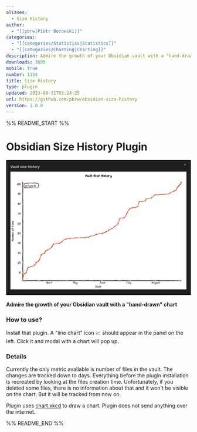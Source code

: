 ```yaml
---
aliases:
  - Size History
author:
  - "[[pbrw|Piotr Borowski]]"
categories:
  - "[[categories/Statistics|Statistics]]"
  - "[[categories/Charting|Charting]]"
description: Admire the growth of your Obsidian vault with a "hand-drawn" chart.
downloads: 3695
mobile: true
number: 1154
title: Size History
type: plugin
updated: 2023-08-31T03:24:25
url: https://github.com/pbrw/obsidian-size-history
version: 1.0.0
---
```


%% README_START %%

# Obsidian Size History Plugin

![preview](https://raw.githubusercontent.com/pbrw/obsidian-size-history/HEAD/imgs/preview.png)

**Admire the growth of your Obsidian vault with a "hand-drawn" chart**

### How to use?

Install that plugin. A "line chart" icon :chart_with_upwards_trend: should appear in the panel on the left. Click it and modal with a chart will pop up.

### Details

Currently the only metric available is number of files in the vault. The changes are tracked down to days. Everything before the plugin installation is recreated by looking at the files creation time. Unfortunately, if you deleted some files, there is no information about that and it won't be visible on the chart. But it will be tracked from now on.

Plugin uses [chart.xkcd](https://github.com/timqian/chart.xkcd) to draw a chart. Plugin does not send anything over the internet.



%% README_END %%